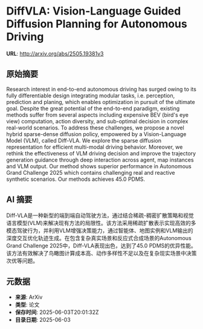 # DiffVLA: Vision-Language Guided Diffusion Planning for Autonomous Driving

**URL**: http://arxiv.org/abs/2505.19381v3

## 原始摘要

Research interest in end-to-end autonomous driving has surged owing to its
fully differentiable design integrating modular tasks, i.e. perception,
prediction and planing, which enables optimization in pursuit of the ultimate
goal. Despite the great potential of the end-to-end paradigm, existing methods
suffer from several aspects including expensive BEV (bird's eye view)
computation, action diversity, and sub-optimal decision in complex real-world
scenarios. To address these challenges, we propose a novel hybrid sparse-dense
diffusion policy, empowered by a Vision-Language Model (VLM), called Diff-VLA.
We explore the sparse diffusion representation for efficient multi-modal
driving behavior. Moreover, we rethink the effectiveness of VLM driving
decision and improve the trajectory generation guidance through deep
interaction across agent, map instances and VLM output. Our method shows
superior performance in Autonomous Grand Challenge 2025 which contains
challenging real and reactive synthetic scenarios. Our methods achieves 45.0
PDMS.


## AI 摘要

Diff-VLA是一种新型的端到端自动驾驶方法，通过结合稀疏-稠密扩散策略和视觉语言模型(VLM)来解决现有方法的局限性。该方法采用稀疏扩散表示实现高效的多模态驾驶行为，并利用VLM增强决策能力，通过智能体、地图实例和VLM输出的深度交互优化轨迹生成。在包含复杂真实场景和反应式合成场景的Autonomous Grand Challenge 2025中，Diff-VLA表现出色，达到了45.0 PDMS的优异性能。该方法有效解决了鸟瞰图计算成本高、动作多样性不足以及在复杂现实场景中决策次优等问题。

## 元数据

- **来源**: ArXiv
- **类型**: 论文
- **保存时间**: 2025-06-03T20:01:32Z
- **目录日期**: 2025-06-03
